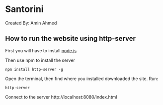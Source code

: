 # Santorini
Created By: Amin Ahmed
## How to run the website using http-server

First you will have to install [node.js](https://nodejs.org) 

Then use npm to install the server 
```
npm install http-server -g
```
Open the terminal, then find where you installed downloaded the site.
Run:
```
http-server
```
Connect to the server 
http://localhost:8080/index.html
